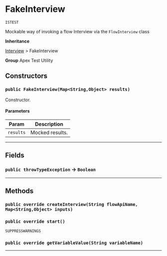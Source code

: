 # FakeInterview

`ISTEST`

Mockable way of invoking a flow Interview via the `FlowInterview` class


**Inheritance**

[Interview](/Apex-Test-Utility/Interview.md)
 &gt; 
FakeInterview


**Group** Apex Test Utility

## Constructors
### `public FakeInterview(Map<String,Object> results)`

Constructor.

#### Parameters

|Param|Description|
|---|---|
|`results`|Mocked results.|

---
## Fields

### `public throwTypeException` → `Boolean`


---
## Methods
### `public override createInterview(String flowApiName, Map<String,Object> inputs)`
### `public override start()`

`SUPPRESSWARNINGS`
### `public override getVariableValue(String variableName)`
---
